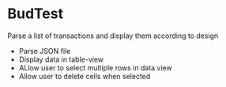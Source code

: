# BudTest

Parse a list of transactions and display them according to design

- Parse JSON file 
- Display data in table-view
- ALlow user to select multiple rows in data view
- Allow user to delete cells when selected
